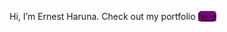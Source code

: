 Hi, I’m Ernest Haruna.
Check out my portfolio <a href="https://ernestharuna.github.io/ernest-portfolio" style="background: purple; paddding: 5px 10px; border-radius: 5px;">here</a>
